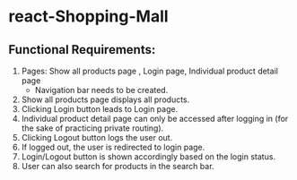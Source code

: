 # react-Shopping-Mall
## Functional Requirements:
1. Pages: Show all products page , Login page, Individual product detail page
    - Navigation bar needs to be created.
2. Show all products page displays all products.
3. Clicking Login button leads to Login page.
4. Individual product detail page can only be accessed after logging in (for the sake of practicing private routing).
5. Clicking Logout button logs the user out.
6. If logged out, the user is redirected to login page. 
7. Login/Logout button is shown accordingly based on the login status.
8. User can also search for products in the search bar.